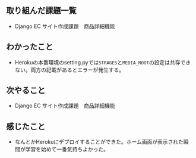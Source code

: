 ## 取り組んだ課題一覧 
- Django EC サイト作成課題　商品詳細機能
## わかったこと
- Herokuの本番環境のsetting.pyでは`STRAGES`と`MEDIA_ROOT`の設定は共存できない。両方の記載があるとエラーが発生する。
## 次やること  
- Django EC サイト作成課題　商品詳細機能
## 感じたこと 
- なんとかHerokuにデプロイすることができた。ホーム画面が表示された瞬間が学習を始めて一番気持ちよかった。  